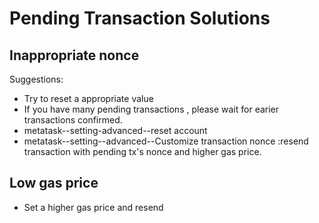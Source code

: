 # Pending Transaction Solutions

## Inappropriate nonce

Suggestions:

- Try to reset a appropriate value
- If you have many pending transactions , please wait for earier transactions confirmed.
- metatask--setting-advanced--reset account
- metatask--setting--advanced--Customize transaction nonce :resend transaction with pending tx's nonce and higher gas price.

## Low gas price

- Set a higher gas price and resend

